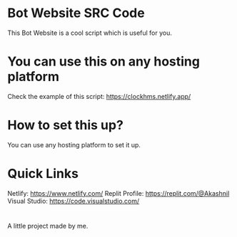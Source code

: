 # Bot Website SRC Code

This Bot Website is a cool script which is useful for you.

# You can use this on any hosting platform

Check the example of this script: https://clockhms.netlify.app/

# How to set this up?
You can use any hosting platform to set it up.

# Quick Links
Netlify: https://www.netlify.com/
Replit Profile: https://replit.com/@Akashnil
Visual Studio: https://code.visualstudio.com/

# 
A little project made by me.
#
